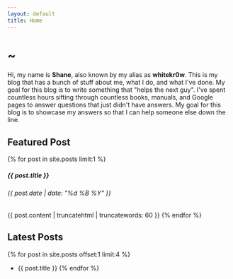 ```yaml
---
layout: default
title: Home
---
```

# ~
Hi, my name is **Shane**, also known by my alias as **whitekr0w**. This is my blog that has a bunch of stuff about me, what I do, and what I've done. My goal for this blog is to write something that "helps the next guy". I've spent countless hours sifting through countless books, manuals, and Google pages to answer questions that just didn't have answers. My goal for this blog is to showcase my answers so that I can help someone else down the line.

## Featured Post
{% for post in site.posts limit:1 %}
##### {{ post.title }}
###### {{ post.date | date: "%d %B %Y" }}
{{ post.content | truncatehtml | truncatewords: 60 }}
{% endfor %}
## Latest Posts
{% for post in site.posts offset:1 limit:4 %}
- {{ post.title }}
{% endfor %}